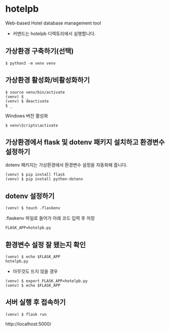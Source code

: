 # hotelpb
Web-based Hotel database management tool

* 커맨드는 hotelpb 디렉토리에서 실행합니다.

## 가상환경 구축하기(선택)
``` 
$ python3 -m venv venv
```

## 가상환경 활성화/비활성화하기
```
$ source venv/bin/activate
(venv) $ _
(venv) $ deactivate
$ _
```
Windows 버전 활성화
```
$ venv\Scripts\activate
```
## 가상환경에서 flask 및 dotenv 패키지 설치하고 환경변수 설정하기
dotenv 패키지는 가상환경에서 환경변수 설정을 자동화해 줍니다.
```
(venv) $ pip install flask
(venv) $ pip install python-dotenv
```

## dotenv 설정하기
```
(venv) $ touch .flaskenv
```
.flaskenv 파일로 들어가 아래 코드 입력 후 저장
```
FLASK_APP=hotelpb.py
```

## 환경변수 설정 잘 됐는지 확인
```
(venv) $ echo $FLASK_APP
hotelpb.py
```
* 아무것도 뜨지 않을 경우
```
(venv) $ export FLASK_APP=hotelpb.py
(venv) $ echo $FLASK_APP
```
## 서버 실행 후 접속하기
```
(venv) $ flask run
```
http://localhost:5000/
